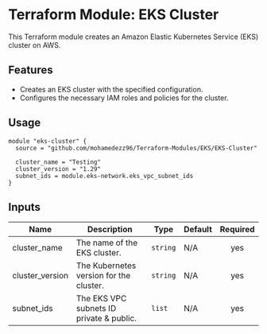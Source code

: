 # Terraform Module: EKS Cluster

This Terraform module creates an Amazon Elastic Kubernetes Service (EKS) cluster on AWS.

## Features

- Creates an EKS cluster with the specified configuration.
- Configures the necessary IAM roles and policies for the cluster.

## Usage

```hcl
module "eks-cluster" {
  source = "github.com/mohamedezz96/Terraform-Modules/EKS/EKS-Cluster"

  cluster_name = "Testing"
  cluster_version = "1.29"
  subnet_ids = module.eks-network.eks_vpc_subnet_ids
}
```

## Inputs

| Name                        | Description                                        | Type          | Default   | Required |
|-----------------------------|----------------------------------------------------|---------------|-----------|:--------:|
| cluster_name                | The name of the EKS cluster.                       | `string`      |    N/A       |   yes    |
| cluster_version          | The Kubernetes version for the cluster.           | `string`      |        N/A   |   yes    |
| subnet_ids             | The EKS VPC subnets ID private & public.                        | `list`      |    N/A       |   yes    |

